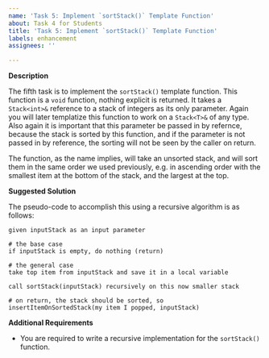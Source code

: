 ```yaml
---
name: 'Task 5: Implement `sortStack()` Template Function'
about: Task 4 for Students
title: 'Task 5: Implement `sortStack()` Template Function'
labels: enhancement
assignees: ''

---
```


**Description**

The fifth task is to implement the `sortStack()` template function. This function is a `void` function, nothing explicit is returned.  It takes a `Stack<int>&` reference to a stack of integers as its only parameter.  Again you will later templatize this function to work on a `Stack<T>&` of any type.  Also again it is important that this parameter be passed in by refernce, because the stack is sorted by this function, and if the parameter is not passed in by reference, the sorting will not be seen by the caller on return.

The function, as the name implies, will take an unsorted stack, and
will sort them in the same order we used previously, e.g.  in
ascending order with the smallest item at the bottom of the stack, and
the largest at the top. 

**Suggested Solution**

The pseudo-code to accomplish this using a recursive algorithm is as
follows:
   
```
given inputStack as an input parameter

# the base case
if inputStack is empty, do nothing (return)

# the general case
take top item from inputStack and save it in a local variable

call sortStack(inputStack) recursively on this now smaller stack

# on return, the stack should be sorted, so
insertItemOnSortedStack(my item I popped, inputStack)
```


**Additional Requirements**

- You are required to write a recursive implementation for the `sortStack()` function.




